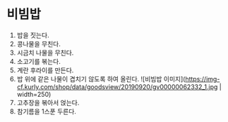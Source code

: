 # 비빔밥

1. 밥을 짓는다.
2. 콩나물을 무친다.
3. 시금치 나물을 무친다.
4. 소고기를 볶는다.
5. 계란 후라이를 만든다.
6. 밥 위에 같은 나물이 겹치기 않도록 하여 올린다.
    ![비빔밥 이미지](https://img-cf.kurly.com/shop/data/goodsview/20190920/gv00000062332_1.jpg | width=250)
7. 고추장을 볶아서 얹는다.
8. 참기름을 1스푼 두른다.